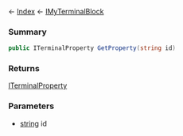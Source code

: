 ← [Index](Api-Index) ← [IMyTerminalBlock](Sandbox.ModAPI.Ingame.IMyTerminalBlock)

### Summary

```csharp
public ITerminalProperty GetProperty(string id)
```

### Returns

[ITerminalProperty](Sandbox.ModAPI.Interfaces.ITerminalProperty)

### Parameters

* [string](https://docs.microsoft.com/en-us/dotnet/api/system.string?view=netframework-4.6) id
